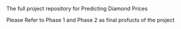 The full project repository for Predicting Diamond Prices

Please Refer to Phase 1 and Phase 2 as final profucts of the project
